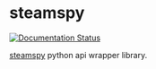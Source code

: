 # steamspy

[![Documentation
Status](https://readthedocs.org/projects/steamspy/badge/?version=latest)](https://readthedocs.org/projects/steamspy/?badge=latest)

[steamspy](http://steamspy.com/) python api wrapper library.
